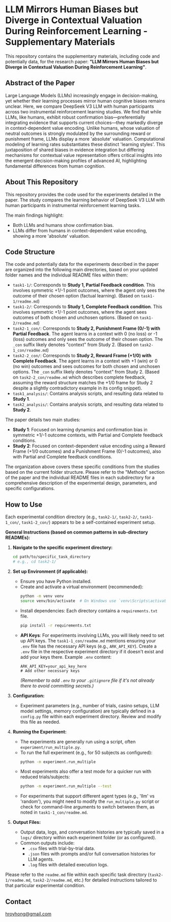 # LLM Mirrors Human Biases but Diverge in Contextual Valuation During Reinforcement Learning - Supplementary Materials

This repository contains the supplementary materials, including code and potentially data, for the research paper: **"LLM Mirrors Human Biases but Diverge in Contextual Valuation During Reinforcement Learning"**.

## Abstract of the Paper

Large Language Models (LLMs) increasingly engage in decision-making, yet whether their learning processes mirror human cognitive biases remains unclear. Here, we compare DeepSeek V3 LLM with human participants across two instrumental reinforcement learning studies. We find that while LLMs, like humans, exhibit robust confirmation bias—preferentially integrating evidence that supports current choices—they markedly diverge in context-dependent value encoding. Unlike humans, whose valuation of neutral outcomes is strongly modulated by the surrounding reward or punishment frame, LLMs display a more 'absolute' valuation. Computational modeling of learning rates substantiates these distinct 'learning styles'. This juxtaposition of shared biases in evidence integration but differing mechanisms for contextual value representation offers critical insights into the emergent decision-making profiles of advanced AI, highlighting fundamental differences from human cognition.

## About This Repository

This repository provides the code used for the experiments detailed in the paper. The study compares the learning behavior of DeepSeek V3 LLM with human participants in instrumental reinforcement learning tasks.

The main findings highlight:
*   Both LLMs and humans show confirmation bias.
*   LLMs differ from humans in context-dependent value encoding, showing a more 'absolute' valuation.

## Code Structure

The code and potentially data for the experiments described in the paper are organized into the following main directories, based on your updated folder names and the individual README files within them:

*   `task1-1/`: Corresponds to **Study 1, Partial Feedback condition**. This involves symmetric +1/-1 point outcomes, where the agent only sees the outcome of their chosen option (factual learning). (Based on `task1-1/readme.md`)
*   `task1-2/`: Corresponds to **Study 1, Complete Feedback condition**. This involves symmetric +1/-1 point outcomes, where the agent sees outcomes of both chosen and unchosen options. (Based on `task1-2/readme.md`)
*   `task2-1_con/`: Corresponds to **Study 2, Punishment Frame (0/-1) with Partial Feedback**. The agent learns in a context with 0 (no loss) or -1 (loss) outcomes and only sees the outcome of their chosen option. The `_con` suffix likely denotes "context" from Study 2. (Based on `task2-1_con/readme.md`)
*   `task2-2_con/`: Corresponds to **Study 2, Reward Frame (+1/0) with Complete Feedback**. The agent learns in a context with +1 (win) or 0 (no win) outcomes and sees outcomes for both chosen and unchosen options. The `_con` suffix likely denotes "context" from Study 2. (Based on `task2-2_con/readme.md` which describes complete feedback, assuming the reward structure matches the +1/0 frame for Study 2 despite a slightly contradictory example in its config snippet).
*   `task1_analysis/`: Contains analysis scripts, and resulting data related to **Study 1**.
*   `task2_analysis/`: Contains analysis scripts, and resulting data related to **Study 2**.

The paper details two main studies:
*   **Study 1**: Focused on learning dynamics and confirmation bias in symmetric +1/-1 outcome contexts, with Partial and Complete feedback conditions.
*   **Study 2**: Focused on context-dependent value encoding using a Reward Frame (+1/0 outcomes) and a Punishment Frame (0/-1 outcomes), also with Partial and Complete feedback conditions.

The organization above covers these specific conditions from the studies based on the current folder structure. Please refer to the "Methods" section of the paper and the individual README files in each subdirectory for a comprehensive description of the experimental design, parameters, and specific configurations.

## How to Use

Each experimental condition directory (e.g., `task2-1/`, `task2-2/`, `task1-1_con/`, `task1-2_con/`) appears to be a self-contained experiment setup.

**General Instructions (based on common patterns in sub-directory READMEs):**

1.  **Navigate to the specific experiment directory:**
    ```bash
    cd path/to/specific_task_directory 
    # e.g., cd task2-1/
    ```
2.  **Set up Environment (if applicable):**
    *   Ensure you have Python installed.
    *   Create and activate a virtual environment (recommended):
        ```bash
        python -m venv venv
        source venv/bin/activate  # On Windows use `venv\Scripts\activate`
        ```
    *   Install dependencies: Each directory contains a `requirements.txt` file.
        ```bash
        pip install -r requirements.txt
        ```
    *   **API Keys**: For experiments involving LLMs, you will likely need to set up API keys. The `task1-1_con/readme.md` mentions ensuring your `.env` file has the necessary API keys (e.g., `ARK_API_KEY`). Create a `.env` file in the respective experiment directory if it doesn't exist and add your keys there.
        Example `.env` content:
        ```
        ARK_API_KEY=your_api_key_here
        # Add other necessary keys
        ```
        *(Remember to add `.env` to your `.gitignore` file if it's not already there to avoid committing secrets.)*

3.  **Configuration:**
    *   Experiment parameters (e.g., number of trials, casino setups, LLM model settings, memory configuration) are typically defined in a `config.py` file within each experiment directory. Review and modify this file as needed.

4.  **Running the Experiment:**
    *   The experiments are generally run using a script, often `experiment/run_multiple.py`.
    *   To run the full experiment (e.g., for 50 subjects as configured):
        ```bash
        python -m experiment.run_multiple
        ```
    *   Most experiments also offer a test mode for a quicker run with reduced trials/subjects:
        ```bash
        python -m experiment.run_multiple --test
        ```
    *   For experiments that support different agent types (e.g., 'llm' vs 'random'), you might need to modify the `run_multiple.py` script or check for command-line arguments to switch between them, as noted in `task1-1_con/readme.md`.

5.  **Output Files:**
    *   Output data, logs, and conversation histories are typically saved in a `logs/` directory within each experiment folder (or as configured).
    *   Common outputs include:
        *   `.csv` files with trial-by-trial data.
        *   `.json` files with prompts and/or full conversation histories for LLM agents.
        *   `.log` files with detailed execution logs.

Please refer to the `readme.md` file within each specific task directory (`task2-1/readme.md`, `task2-2/readme.md`, etc.) for detailed instructions tailored to that particular experimental condition.

## Contact

hroyhong@gmail.com